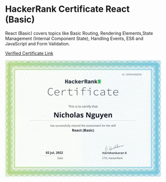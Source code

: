 # HackerRank Certificate React (Basic)

<p>React (Basic) covers topics like Basic Routing, Rendering Elements,State Management (Internal Component State), Handling Events, ES6 and JavaScript and Form Validation.</p>

[Verified Certificate Link](https://www.hackerrank.com/certificates/38f8096b8e86)

<div align="center"> 
    <a href="https://www.hackerrank.com/certificates/38f8096b8e86">
        <img src="../Certificates/hackerrank-react.png">
    </a>
</div>
